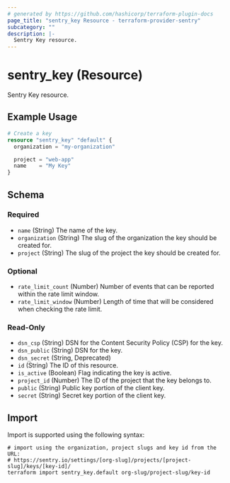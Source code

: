 ```yaml
---
# generated by https://github.com/hashicorp/terraform-plugin-docs
page_title: "sentry_key Resource - terraform-provider-sentry"
subcategory: ""
description: |-
  Sentry Key resource.
---
```


# sentry_key (Resource)

Sentry Key resource.

## Example Usage

```terraform
# Create a key
resource "sentry_key" "default" {
  organization = "my-organization"

  project = "web-app"
  name    = "My Key"
}
```

<!-- schema generated by tfplugindocs -->
## Schema

### Required

- `name` (String) The name of the key.
- `organization` (String) The slug of the organization the key should be created for.
- `project` (String) The slug of the project the key should be created for.

### Optional

- `rate_limit_count` (Number) Number of events that can be reported within the rate limit window.
- `rate_limit_window` (Number) Length of time that will be considered when checking the rate limit.

### Read-Only

- `dsn_csp` (String) DSN for the Content Security Policy (CSP) for the key.
- `dsn_public` (String) DSN for the key.
- `dsn_secret` (String, Deprecated)
- `id` (String) The ID of this resource.
- `is_active` (Boolean) Flag indicating the key is active.
- `project_id` (Number) The ID of the project that the key belongs to.
- `public` (String) Public key portion of the client key.
- `secret` (String) Secret key portion of the client key.

## Import

Import is supported using the following syntax:

```shell
# import using the organization, project slugs and key id from the URL:
# https://sentry.io/settings/[org-slug]/projects/[project-slug]/keys/[key-id]/
terraform import sentry_key.default org-slug/project-slug/key-id
```
